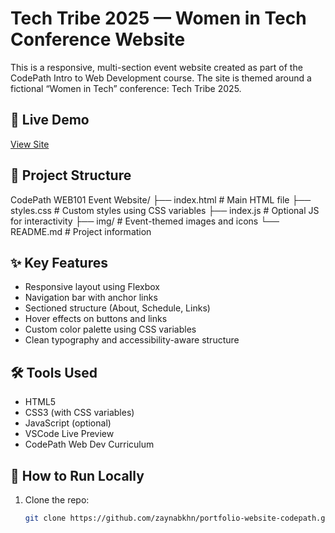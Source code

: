 # Tech Tribe 2025 — Women in Tech Conference Website

This is a responsive, multi-section event website created as part of the CodePath Intro to Web Development course. The site is themed around a fictional “Women in Tech” conference: Tech Tribe 2025.

## 🔗 Live Demo
[View Site](https://zaynabkhn.github.io/portfolio-website-codepath/)

## 📁 Project Structure
CodePath WEB101 Event Website/
├── index.html # Main HTML file
├── styles.css # Custom styles using CSS variables
├── index.js # Optional JS for interactivity
├── img/ # Event-themed images and icons
└── README.md # Project information

## ✨ Key Features
- Responsive layout using Flexbox
- Navigation bar with anchor links
- Sectioned structure (About, Schedule, Links)
- Hover effects on buttons and links
- Custom color palette using CSS variables
- Clean typography and accessibility-aware structure

## 🛠 Tools Used
- HTML5
- CSS3 (with CSS variables)
- JavaScript (optional)
- VSCode Live Preview
- CodePath Web Dev Curriculum

## 🚀 How to Run Locally
1. Clone the repo:  
   ```bash
   git clone https://github.com/zaynabkhn/portfolio-website-codepath.git
